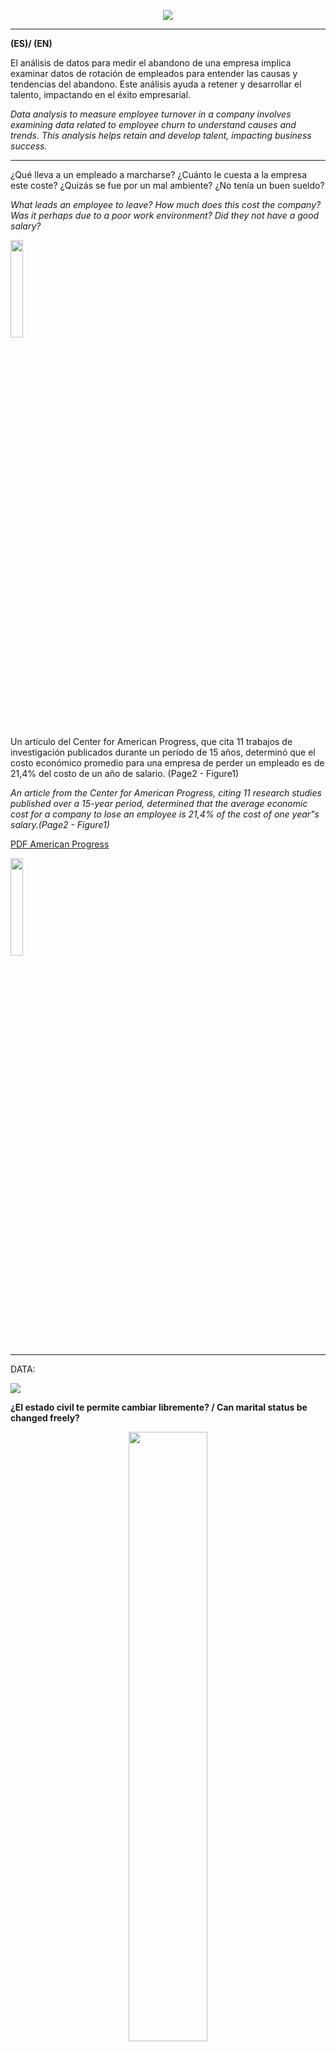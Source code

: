 

<p align="center">
  <img src="https://github.com/Aitorus/RRHH_DECISION_TREE/blob/main/img/RRHH.png" />
</p>


  
-------------------------------
<strong>(ES)/ (EN)</strong>

El análisis de datos para medir el abandono de una empresa implica examinar datos de rotación de empleados para entender las causas y tendencias del abandono. Este análisis ayuda a retener y desarrollar el talento, impactando en el éxito empresarial.


<em><p>
Data analysis to measure employee turnover in a company involves examining data related to employee churn to understand causes and trends. This analysis helps retain and develop talent, impacting business success.
</em></p>

--------------------------------

¿Qué lleva a un empleado a marcharse? ¿Cuánto le cuesta a la empresa este coste? ¿Quizás se fue por un mal ambiente? ¿No tenía un buen sueldo?
<em><p>
What leads an employee to leave? How much does this cost the company? Was it perhaps due to a poor work environment? Did they not have a good salary?
</em></p>

<p align="left" width="100%">
    <img width="20%" src="https://github.com/Aitorus/RRHH_DECISION_TREE/blob/main/img/USA.png">
</p>

Un artículo del Center for American Progress, que cita 11 trabajos de investigación publicados durante un período de 15 años, determinó que el costo económico promedio para una empresa de perder un empleado  es de 21,4% del costo de un año de salario. (Page2 - Figure1)

<p><em>
An article from the Center for American Progress, citing 11 research studies published over a 15-year period, determined that the average economic cost for a company to lose an employee is 21,4% of the cost of one year"s salary.(Page2 - Figure1)
</em></p>

[PDF American Progress](https://www.americanprogress.org/wp-content/uploads/2012/11/CostofTurnover.pdf)

<p align="left" width="100%">
    <img width="20%" src="https://github.com/Aitorus/RRHH_DECISION_TREE/blob/main/img/fig_USA.png">
</p>


<p align="center">

-------------------------

DATA:

<img src="https://github.com/Aitorus/RRHH_DECISION_TREE/blob/main/img/DF.png"/>
 
 
<strong>¿El estado civil te permite cambiar libremente? / Can marital status be changed freely?</strong>
<p align="center" width="100%">
    <img width="50%" src="https://github.com/Aitorus/RRHH_DECISION_TREE/blob/main/img/fig_1.png">
</p>


<strong>¿Y realizar horas extras? / Can overtime be performed freely?</strong>
<p align="center" width="100%">
    <img width="50%" src="https://github.com/Aitorus/RRHH_DECISION_TREE/blob/main/img/fig_2.png">
</p>

 
<strong>¿El estado civil te proporciona la libertad de cambiar fácilmente? / Does marital status allow you to change freely?</strong>
<p align="center" width="100%">
    <img width="80%" src="https://github.com/Aitorus/RRHH_DECISION_TREE/blob/main/img/PB_RRHH.png">
</p>
 --------------------------------
 
 # Machine Learning - DecisionTree
 
 ¿Porqué DecisionTree? / Why DecisionTree?
 
1. Interpretabilidad / Interpretability
2. Manejo de datos categóricos / Handling of categorical data
3. Identificación de patrones / Pattern identification
4. Escabilidad / Scalability
5. Flexibilidad / Flexibility


# ❗Devuélveme tu feedback  por @.
